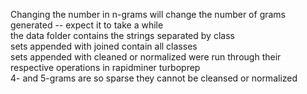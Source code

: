 Changing the number in n-grams will change the number of grams generated -- expect it to take a while  
the data folder contains the strings separated by class    
sets appended with joined contain all classes  
sets appended with cleaned or normalized were run through their respective operations in rapidminer turboprep  
4- and 5-grams are so sparse they cannot be cleansed or normalized